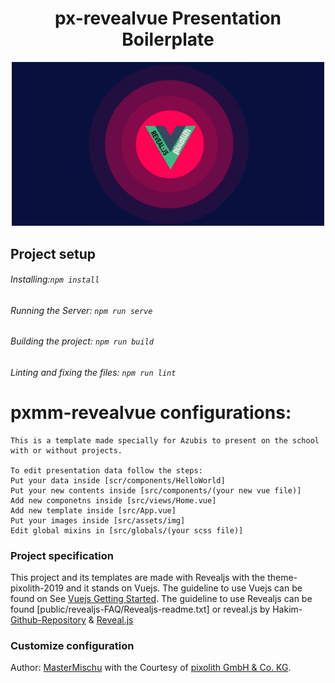
<h1  align="center">
px-revealvue Presentation Boilerplate
</h1>
<p align= "center">
<img src="src/assets/img/px-vue-reveal.png" alt="px-vue-reveal" width="500"/>
</p>


## Project setup
###### Installing:```npm install```

###### Running the Server: ```npm run serve```

###### Building the project: ```npm run build```

###### Linting and fixing the files: ```npm run lint```

# pxmm-revealvue configurations:
```
This is a template made specially for Azubis to present on the school with or without projects.

To edit presentation data follow the steps:
Put your data inside [scr/components/HelloWorld]
Put your new contents inside [src/components/(your new vue file)]
Add new componetns inside [src/views/Home.vue]
Add new template inside [src/App.vue]
Put your images inside [src/assets/img]  
Edit global mixins in [src/globals/(your scss file)]
```

### Project specification
This project and its templates are made with Revealjs with the theme-pixolith-2019 and it stands on Vuejs.
The guideline to use Vuejs can be found on 
See [Vuejs Getting Started](https://cli.vuejs.org).
The guideline to use Revealjs can be found [public/revealjs-FAQ/Revealjs-readme.txt] or reveal.js by Hakim-[Github-Repository](https://github.com/hakimel/reveal.js) & [Reveal.js](https://github.com/hakimel/reveal.js)

### Customize configuration
Author: [MasterMischu](https://www.mastermischu.de) with the Courtesy of [pixolith GmbH & Co. KG](https://www.pixolith.de).
